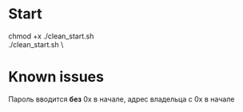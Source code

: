 # Start
chmod +x ./clean_start.sh \
./clean_start.sh \

# Known issues
Пароль вводится **без** 0x в начале, адрес владельца с 0x в начале
